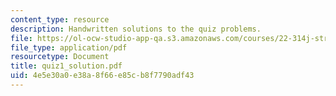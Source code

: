 ```yaml
---
content_type: resource
description: Handwritten solutions to the quiz problems.
file: https://ol-ocw-studio-app-qa.s3.amazonaws.com/courses/22-314j-structural-mechanics-in-nuclear-power-technology-fall-2006/4e5e30a0e38a8f66e85cb8f7790adf43_quiz1_solution.pdf
file_type: application/pdf
resourcetype: Document
title: quiz1_solution.pdf
uid: 4e5e30a0-e38a-8f66-e85c-b8f7790adf43
---
```

